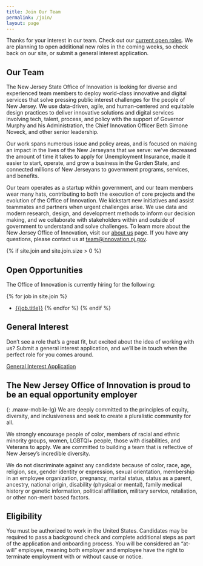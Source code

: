 ```yaml
---
title: Join Our Team
permalink: /join/
layout: page
---
```


Thanks for your interest in our team. Check out our [current open roles](#open-opportunities). We are planning to open additional new roles in the coming weeks, so check back on our site, or submit a general interest application.

## Our Team

The New Jersey State Office of Innovation is looking for diverse and experienced team members to deploy world-class innovative and digital services that solve pressing public interest challenges for the people of New Jersey. We use data-driven, agile, and human-centered and equitable design practices to deliver innovative solutions and digital services involving tech, talent, process, and policy with the support of Governor Murphy and his Administration, the Chief Innovation Officer Beth Simone Noveck, and other senior leadership.

Our work spans numerous issue and policy areas, and is focused on making an impact in the lives of the New Jerseyans that we serve: we’ve decreased the amount of time it takes to apply for Unemployment Insurance, made it easier to start, operate, and grow a business in the Garden State, and connected millions of New Jerseyans to government programs, services, and benefits. 

Our team operates as a startup within government, and our team members wear many hats, contributing to both the execution of core projects and the evolution of the Office of Innovation. We kickstart new initiatives and assist teammates and partners when urgent challenges arise. We use data and modern research, design, and development methods to inform our decision making, and we collaborate with stakeholders within and outside of government to understand and solve challenges. To learn more about the New Jersey Office of Innovation, visit our [about us](/about) page. If you have any questions, please contact us at [team@innovation.nj.gov](mailto:team@innovation.nj.gov).

{% if site.join and site.join.size > 0 %}
## Open Opportunities

The Office of Innovation is currently hiring for the following:

{% for job in site.join %}
- [{{job.title}}]({{job.url}})
{% endfor %}
{% endif %}

## General Interest
Don’t see a role that’s a great fit, but excited about the idea of working with us? Submit a general interest application, and we’ll be in touch when the perfect role for you comes around.

[General Interest Application](https://innovatenj.jotform.com/222935788303968)


## The New Jersey Office of Innovation is proud to be an equal opportunity employer
{: .maxw-mobile-lg}
We are deeply committed to the principles of equity, diversity, and inclusiveness and seek to create a pluralistic community for all.

We strongly encourage people of color, members of racial and ethnic minority groups, women, LGBTQI+ people, those with disabilities, and Veterans to apply. We are committed to building a team that is reflective of New Jersey’s incredible diversity.  

We do not discriminate against any candidate because of color, race, age, religion, sex, gender identity or expression, sexual orientation, membership in an employee organization, pregnancy, marital status, status as a parent, ancestry, national origin, disability (physical or mental), family medical history or genetic information, political affiliation, military service, retaliation, or other non-merit based factors.

## Eligibility

You must be authorized to work in the United States. Candidates may be required to pass a background check and complete additional steps as part of the application and onboarding process. You will be considered an “at-will” employee, meaning both employer and employee have the right to terminate employment with or without cause or notice.   

